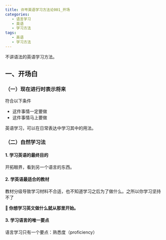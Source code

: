 ```yaml
---
title: 许岑英语学习方法论001_开场
categories:
   - 语言学习
   - 英语
   - 学习方法
tags: 
   - 英语
   - 学习方法
---
```

不讲语法的英语学习方法。
<!-- more -->
## 一、开场白
### （一）现在进行时表示将来
符合以下条件
- 这件事情一定要做
- 这件事情马上要做

英语学习，可以在日常表达中学习其中的用法。

### （二）自然学习法
#### 1. 学习英语的最终目的
开拓眼界，看到另一个语言的东西。
#### 2. 学英语最适合的教材
教材分级导致学习材料不合适，也不知道学习之后为了做什么。之所以你学习坚持不了

**💬 你想学习英文做什么就从那里开始。**

#### 3. 学习语言的唯一要点
语言学习只有一个要点：熟悉度（proficiency）


